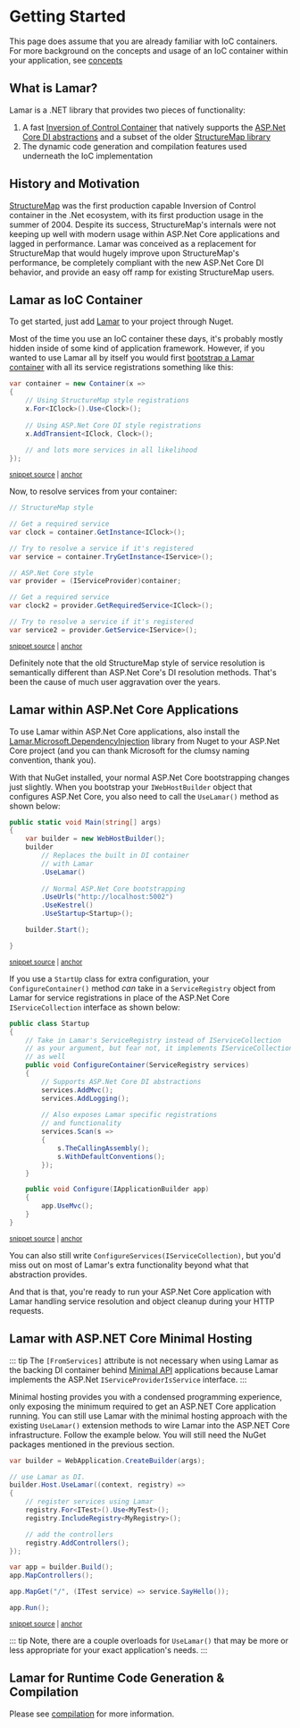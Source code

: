 # Getting Started

This page does assume that you are already familiar with IoC containers. For more background on the concepts
and usage of an IoC container within your application, see [concepts](/guide/ioc/concepts)

## What is Lamar?

Lamar is a .NET library that provides two pieces of functionality:

1. A fast [Inversion of Control Container](https://www.martinfowler.com/articles/injection.html) that natively supports the [ASP.Net Core DI abstractions](https://code.msdn.microsoft.com/Dependency-injection-in-f789ceaa) and a subset of the older [StructureMap library](https://structuremap.github.io)
1. The dynamic code generation and compilation features used underneath the IoC implementation

## History and Motivation

[StructureMap](https://structuremap.github.io) was the first production capable Inversion of Control container
in the .Net ecosystem, with its first production usage in the summer of 2004. Despite its success,
StructureMap's internals were not keeping up well with modern usage within ASP.Net Core applications and 
lagged in performance. Lamar was conceived as a replacement for StructureMap that would hugely improve
upon StructureMap's performance, be completely compliant with the new ASP.Net Core DI behavior,
and provide an easy off ramp for existing StructureMap users.


## Lamar as IoC Container

To get started, just add [Lamar](https://www.nuget.org/packages/Lamar/) to your project through Nuget.

Most of the time you use an IoC container these days, it's probably mostly hidden inside of some kind of application framework. However, if you wanted to use Lamar all by itself you would first [bootstrap a Lamar container](/guide/ioc/bootstrapping) with all its service registrations something like this:

<!-- snippet: sample_start-a-container -->
<a id='snippet-sample_start-a-container'></a>
```cs
var container = new Container(x =>
{
    // Using StructureMap style registrations
    x.For<IClock>().Use<Clock>();
    
    // Using ASP.Net Core DI style registrations
    x.AddTransient<IClock, Clock>();
    
    // and lots more services in all likelihood
});
```
<sup><a href='https://github.com/JasperFx/lamar/blob/master/src/Lamar.Testing/Samples/GettingStarted.cs#L11-L22' title='Snippet source file'>snippet source</a> | <a href='#snippet-sample_start-a-container' title='Start of snippet'>anchor</a></sup>
<!-- endSnippet -->

Now, to resolve services from your container:

<!-- snippet: sample_resolving-services-quickstart -->
<a id='snippet-sample_resolving-services-quickstart'></a>
```cs
// StructureMap style

// Get a required service
var clock = container.GetInstance<IClock>();

// Try to resolve a service if it's registered
var service = container.TryGetInstance<IService>();

// ASP.Net Core style
var provider = (IServiceProvider)container;

// Get a required service
var clock2 = provider.GetRequiredService<IClock>();

// Try to resolve a service if it's registered
var service2 = provider.GetService<IService>();
```
<sup><a href='https://github.com/JasperFx/lamar/blob/master/src/Lamar.Testing/Samples/GettingStarted.cs#L24-L41' title='Snippet source file'>snippet source</a> | <a href='#snippet-sample_resolving-services-quickstart' title='Start of snippet'>anchor</a></sup>
<!-- endSnippet -->

Definitely note that the old StructureMap style of service resolution is semantically different than ASP.Net Core's DI resolution methods. That's been the cause of much user aggravation over the years.

## Lamar within ASP.Net Core Applications

To use Lamar within ASP.Net Core applications, also install the [Lamar.Microsoft.DependencyInjection](https://www.nuget.org/packages/Lamar.Microsoft.DependencyInjection/) library from Nuget to your ASP.Net Core project (and you can thank Microsoft for the clumsy naming convention, thank you).

With that NuGet installed, your normal ASP.Net Core bootstrapping changes just slightly. When you bootstrap your `IWebHostBuilder` object
that configures ASP.Net Core, you also need to call the `UseLamar()` method as shown below:

<!-- snippet: sample_getting-started-main -->
<a id='snippet-sample_getting-started-main'></a>
```cs
public static void Main(string[] args)
{
    var builder = new WebHostBuilder();
    builder
        // Replaces the built in DI container
        // with Lamar
        .UseLamar()
        
        // Normal ASP.Net Core bootstrapping
        .UseUrls("http://localhost:5002")
        .UseKestrel()
        .UseStartup<Startup>();

    builder.Start();

}
```
<sup><a href='https://github.com/JasperFx/lamar/blob/master/src/Lamar.AspNetCoreTests/Samples/StartUp.cs#L14-L31' title='Snippet source file'>snippet source</a> | <a href='#snippet-sample_getting-started-main' title='Start of snippet'>anchor</a></sup>
<!-- endSnippet -->

If you use a `StartUp` class for extra configuration, your `ConfigureContainer()` method *can* take in a `ServiceRegistry` object from Lamar for service registrations in place of the ASP.Net Core `IServiceCollection` interface as shown below:

<!-- snippet: sample_getting-started-startup -->
<a id='snippet-sample_getting-started-startup'></a>
```cs
public class Startup
{
    // Take in Lamar's ServiceRegistry instead of IServiceCollection
    // as your argument, but fear not, it implements IServiceCollection
    // as well
    public void ConfigureContainer(ServiceRegistry services)
    {
        // Supports ASP.Net Core DI abstractions
        services.AddMvc();
        services.AddLogging();
        
        // Also exposes Lamar specific registrations
        // and functionality
        services.Scan(s =>
        {
            s.TheCallingAssembly();
            s.WithDefaultConventions();
        });
    }

    public void Configure(IApplicationBuilder app)
    {
        app.UseMvc();
    }
}
```
<sup><a href='https://github.com/JasperFx/lamar/blob/master/src/Lamar.AspNetCoreTests/Samples/StartUp.cs#L35-L61' title='Snippet source file'>snippet source</a> | <a href='#snippet-sample_getting-started-startup' title='Start of snippet'>anchor</a></sup>
<!-- endSnippet -->

You can also still write `ConfigureServices(IServiceCollection)`, but you'd miss out on most of Lamar's extra functionality beyond what that abstraction
provides.

And that is that, you're ready to run your ASP.Net Core application with Lamar handling service resolution and object cleanup during your
HTTP requests.

## Lamar with ASP.NET Core Minimal Hosting

::: tip
The `[FromServices]` attribute is not necessary when using Lamar as the backing DI container behind [Minimal API](https://docs.microsoft.com/en-us/aspnet/core/fundamentals/minimal-apis?view=aspnetcore-6.0) applications because
Lamar implements the ASP.Net `IServiceProviderIsService` interface. 
:::

Minimal hosting provides you with a condensed programming experience, only exposing the minimum required to get an ASP.NET Core application running. You can still use Lamar with the minimal hosting approach with the existing `UseLamar()` extension methods to wire Lamar into the ASP.NET Core infrastructure. Follow the example below. You will still need the NuGet packages mentioned in the previous section.

<!-- snippet: sample_using_lamar_with_minimal_api -->
<a id='snippet-sample_using_lamar_with_minimal_api'></a>
```cs
var builder = WebApplication.CreateBuilder(args);

// use Lamar as DI.
builder.Host.UseLamar((context, registry) =>
{
    // register services using Lamar
    registry.For<ITest>().Use<MyTest>();
    registry.IncludeRegistry<MyRegistry>();

    // add the controllers
    registry.AddControllers();
});

var app = builder.Build();
app.MapControllers();

app.MapGet("/", (ITest service) => service.SayHello());

app.Run();
```
<sup><a href='https://github.com/JasperFx/lamar/blob/master/src/LamarWithMinimalApiOnNet6/Program.cs#L8-L31' title='Snippet source file'>snippet source</a> | <a href='#snippet-sample_using_lamar_with_minimal_api' title='Start of snippet'>anchor</a></sup>
<!-- endSnippet -->

::: tip
Note, there are a couple overloads for `UseLamar()` that may be more or less appropriate for your exact application's needs.
:::

## Lamar for Runtime Code Generation & Compilation

Please see [compilation](/guide/compilation/) for more information.
